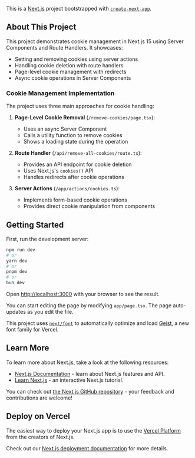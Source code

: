 This is a [Next.js](https://nextjs.org) project bootstrapped with [`create-next-app`](https://nextjs.org/docs/app/api-reference/cli/create-next-app).

## About This Project

This project demonstrates cookie management in Next.js 15 using Server Components and Route Handlers. It showcases:

- Setting and removing cookies using server actions
- Handling cookie deletion with route handlers
- Page-level cookie management with redirects
- Async cookie operations in Server Components

### Cookie Management Implementation

The project uses three main approaches for cookie handling:

1. **Page-Level Cookie Removal** (`/remove-cookies/page.tsx`):
   - Uses an async Server Component
   - Calls a utility function to remove cookies
   - Shows a loading state during the operation

2. **Route Handler** (`/api/remove-all-cookies/route.ts`):
   - Provides an API endpoint for cookie deletion
   - Uses Next.js's `cookies()` API
   - Handles redirects after cookie operations

3. **Server Actions** (`/app/actions/cookies.ts`):
   - Implements form-based cookie operations
   - Provides direct cookie manipulation from components

## Getting Started

First, run the development server:

```bash
npm run dev
# or
yarn dev
# or
pnpm dev
# or
bun dev
```

Open [http://localhost:3000](http://localhost:3000) with your browser to see the result.

You can start editing the page by modifying `app/page.tsx`. The page auto-updates as you edit the file.

This project uses [`next/font`](https://nextjs.org/docs/app/building-your-application/optimizing/fonts) to automatically optimize and load [Geist](https://vercel.com/font), a new font family for Vercel.

## Learn More

To learn more about Next.js, take a look at the following resources:

- [Next.js Documentation](https://nextjs.org/docs) - learn about Next.js features and API.
- [Learn Next.js](https://nextjs.org/learn) - an interactive Next.js tutorial.

You can check out [the Next.js GitHub repository](https://github.com/vercel/next.js) - your feedback and contributions are welcome!

## Deploy on Vercel

The easiest way to deploy your Next.js app is to use the [Vercel Platform](https://vercel.com/new?utm_medium=default-template&filter=next.js&utm_source=create-next-app&utm_campaign=create-next-app-readme) from the creators of Next.js.

Check out our [Next.js deployment documentation](https://nextjs.org/docs/app/building-your-application/deploying) for more details.
